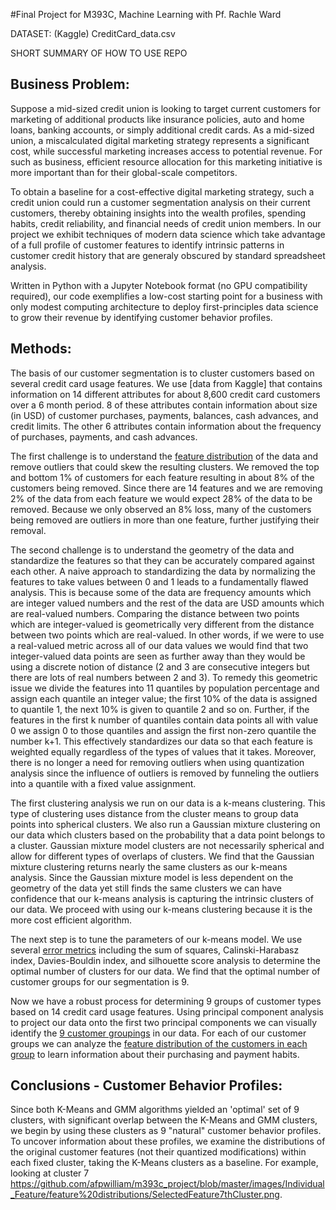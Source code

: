 #Final Project for M393C, Machine Learning with Pf. Rachle Ward

DATASET: (Kaggle) CreditCard_data.csv

SHORT SUMMARY OF HOW TO USE REPO 

## Business Problem: 
Suppose a mid-sized credit union is looking to target current customers for marketing of additional products like insurance policies, auto and home loans, banking accounts, or simply additional credit cards. As a mid-sized union, a miscalculated digital marketing strategy represents a significant cost, while successful marketing increases access to potential revenue. For such as business, efficient resource allocation for this marketing initiative is more important than for their global-scale competitors. 

To obtain a baseline for a cost-effective digital marketing strategy, such a credit union could run a customer segmentation analysis on their current customers, thereby obtaining insights into the wealth profiles, spending habits, credit reliability, and financial needs of credit union members. In our project we exhibit techniques of modern data science which take advantage of a full profile of customer features to identify intrinsic patterns in customer credit history that are generaly obscured by standard spreadsheet analysis.

Written in Python with a Jupyter Notebook format (no GPU compatibility required), our code exemplifies a low-cost starting point for a business with only modest computing architecture to deploy first-principles data science to grow their revenue by identifying customer behavior profiles. 

## Methods:
The basis of our customer segmentation is to cluster customers based on several credit card usage features. We use [data from Kaggle] that contains information on 14 different attributes for about 8,600 credit card customers over a 6 month period. 8 of these attributes contain information about size (in USD) of customer purchases, payments, balances, cash advances, and credit limits. The other 6 attributes contain information about the frequency of purchases, payments, and cash advances. 

The first challenge is to understand the [feature distribution](https://github.com/Addieduncan/m393c_project/blob/b9e4bd4bae46f2e8c05811dbf0396f99d9ec28e3/images/all_dist.png) of the data and remove outliers that could skew the resulting clusters. We removed the top and bottom 1% of customers for each feature resulting in about 8% of the customers being removed. Since there are 14 features and we are removing 2% of the data from each feature we would expect 28% of the data to be removed. Because we only observed an 8% loss, many of the customers being removed are outliers in more than one feature, further justifying their removal.

The second challenge is to understand the geometry of the data and standardize the features so that they can be accurately compared against each other. A naive approach to standardizing the data by normalizing the features to take values between 0 and 1 leads to a fundamentally flawed analysis. This is because some of the data are frequency amounts which are integer valued numbers and the rest of the data are USD amounts which are real-valued numbers. Comparing the distance between two points which are integer-valued is geometrically very different from the distance between two points which are real-valued. In other words, if we were to use a real-valued metric across all of our data values we would find that two integer-valued data points are seen as further away than they would be using a discrete notion of distance (2 and 3 are consecutive integers but there are lots of real numbers between 2 and 3). To remedy this geometric issue we divide the features into 11 quantiles by population percentage and assign each quantile an integer value; the first 10% of the data is assigned to quantile 1, the next 10% is given to quantile 2 and so on. Further, if the features in the first k number of quantiles contain data points all with value 0 we assign 0 to those quantiles and assign the first non-zero quantile the number k+1. This effectively standardizes our data so that each feature is weighted equally regardless of the types of values that it takes. Moreover, there is no longer a need for removing outliers when using quantization analysis since the influence of outliers is removed by funneling the outliers into a quantile with a fixed value assignment.

The first clustering analysis we run on our data is a k-means clustering. This type of clustering uses distance from the cluster means to group data points into spherical clusters. We also run a Gaussian mixture clustering on our data which clusters based on the probability that a data point belongs to a cluster. Gaussian mixture model clusters are not necessarily spherical and allow for different types of overlaps of clusters. We find that the Gaussian mixture clustering returns nearly the same clusters as our k-means analysis. Since the Gaussian mixture model is less dependent on the geometry of the data yet still finds the same clusters we can have confidence that our k-means analysis is capturing the intrinsic clusters of our data. We proceed with using our k-means clustering because it is the more cost efficient algorithm.

The next step is to tune the parameters of our k-means model. We use several [error metrics](https://github.com/Addieduncan/m393c_project/tree/master/images/Error%20metric%20analysis) including the sum of squares, Calinski-Harabasz index, Davies-Bouldin index, and silhouette score analysis to determine the optimal number of clusters for our data. We find that the optimal number of customer groups for our segmentation is 9. 

Now we have a robust process for determining 9 groups of customer types based on 14 credit card usage features. Using principal component analysis to project our data onto the first two principal components we can visually identify the [9 customer groupings](https://github.com/Addieduncan/m393c_project/blob/20248cd2e5e6b3e24c12b867e0e511fdb605165d/images/PCA%20clusters/q_km_9_pca.png) in our data. For each of our customer groups we can analyze the [feature distribution of the customers in each group](https://github.com/Addieduncan/m393c_project/tree/master/images/Individual_Feature/feature%20distributions) to learn information about their purchasing and payment habits. 

## Conclusions - Customer Behavior Profiles: 

Since both K-Means and GMM algorithms yielded an 'optimal' set of 9 clusters, with significant overlap between the K-Means and GMM clusters, we begin by using these clusters as 9 "natural" customer behavior profiles. To uncover information about these profiles, we examine the distributions of the original customer features (not their quantized modifications) within each fixed cluster, taking the K-Means clusters as a baseline. For example, looking at cluster 7 https://github.com/afpwilliam/m393c_project/blob/master/images/Individual_Feature/feature%20distributions/SelectedFeature7thCluster.png.
